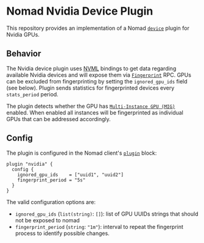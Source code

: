 # Nomad Nvidia Device Plugin

This repository provides an implementation of a Nomad
[`device`](https://www.nomadproject.io/docs/job-specification/device) plugin
for Nvidia GPUs.

## Behavior

The Nvidia device plugin uses
[NVML](https://github.com/NVIDIA/gpu-monitoring-tools) bindings to get data
regarding available Nvidia devices and will expose them via
[`Fingerprint`](https://www.nomadproject.io/docs/internals/plugins/devices#fingerprint-context-context-chan-fingerprintresponse-error)
RPC. GPUs can be excluded from fingerprinting by setting the `ignored_gpu_ids`
field (see below). Plugin sends statistics for fingerprinted devices every
`stats_period` period.

The plugin detects whether the GPU has [`Multi-Instance GPU (MIG)`](https://www.nvidia.com/en-us/technologies/multi-instance-gpu/) enabled.
When enabled all instances will be fingerprinted as individual GPUs that can be addressed accordingly.

## Config

The plugin is configured in the Nomad client's
[`plugin`](https://www.nomadproject.io/docs/configuration/plugin) block:

```hcl
plugin "nvidia" {
  config {
    ignored_gpu_ids    = ["uuid1", "uuid2"]
    fingerprint_period = "5s"
  }
}
```

The valid configuration options are:

* `ignored_gpu_ids` (`list(string)`: `[]`): list of GPU UUIDs strings that
  should not be exposed to nomad
* `fingerprint_period` (`string`: `"1m"`): interval to repeat the fingerprint
  process to identify possible changes.
